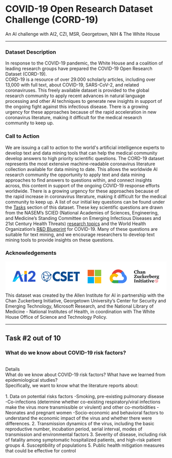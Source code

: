 # COVID-19 Open Research Dataset Challenge (CORD-19)
An AI challenge with AI2, CZI, MSR, Georgetown, NIH & The White House

---
### Dataset Description
In response to the COVID-19 pandemic, the White House and a coalition of leading research groups have prepared the COVID-19 Open Research Dataset (CORD-19).<br>
CORD-19 is a resource of over 29.000 scholarly articles, including over 13,000 with full text, about COVID-19, SARS-CoV-2, and related coronaviruses. This freely available dataset is provided to the global research community to apply recent advances in natural language processing and other AI techniques to generate new insights in support of the ongoing fight against this infectious disease. There is a growing urgency for these approaches because of the rapid acceleration in new coronavirus literature, making it difficult for the medical research community to keep up.

### Call to Action
We are issuing a call to action to the world's artificial intelligence experts to develop text and data mining tools that can help the medical community develop answers to high priority scientific questions. The CORD-19 dataset represents the most extensive machine-readable coronavirus literature collection available for data mining to date. This allows the worldwide AI research community the opportunity to apply text and data mining approaches to find answers to questions within, and connect insights across, this content in support of the ongoing COVID-19 response efforts worldwide. There is a growing urgency for these approaches because of the rapid increase in coronavirus literature, making it difficult for the medical community to keep up.
A list of our initial key questions can be found under the [Tasks](https://www.kaggle.com/allen-institute-for-ai/CORD-19-research-challenge/tasks) section of this dataset. These key scientific questions are drawn from the NASEM’s SCIED (National Academies of Sciences, Engineering, and Medicine’s Standing Committee on Emerging Infectious Diseases and 21st Century Health Threats) [research topics](https://www.nationalacademies.org/event/03-11-2020/standing-committee-on-emerging-infectious-diseases-and-21st-century-health-threats-virtual-meeting-1) and the World Health Organization’s [R&D Blueprint](https://www.who.int/blueprint/priority-diseases/key-action/Global_Research_Forum_FINAL_VERSION_for_web_14_feb_2020.pdf?ua=1) for COVID-19. 
Many of these questions are suitable for text mining, and we encourage researchers to develop text mining tools to provide insights on these questions.

### Acknowledgements
![logo_ackow.png](https://github.com/MikeHatchi/CORD-19/blob/master/logo_acknow.png)
This dataset was created by the Allen Institute for AI in partnership with the Chan Zuckerberg Initiative, Georgetown University’s Center for Security and Emerging Technology, Microsoft Research, and the National Library of Medicine - National Institutes of Health, in coordination with The White House Office of Science and Technology Policy.

---
 
## Task #2 out of 10
### What do we know about COVID-19 risk factors?<br>
<br>
Details<br>
What do we know about COVID-19 risk factors? What have we learned from epidemiological studies?<br>
Specifically, we want to know what the literature reports about:<br>
<br>
1. Data on potential risks factors
 -Smoking, pre-existing pulmonary disease
 -Co-infections (determine whether co-existing respiratory/viral infections make the virus more transmissible or virulent) and other co-morbidities
 -Neonates and pregnant women
 -Socio-economic and behavioral factors to understand the economic impact of the virus and whether there were differences.
2. Transmission dynamics of the virus, including the basic reproductive number, incubation period, serial interval, modes of transmission and environmental factors
3. Severity of disease, including risk of fatality among symptomatic hospitalized patients, and high-risk patient groups
4. Susceptibility of populations
5. Public health mitigation measures that could be effective for control

